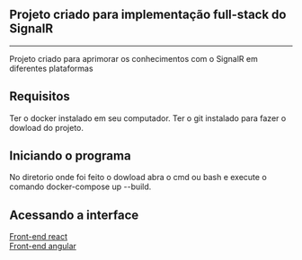 ## Projeto criado para implementação full-stack do SignalR
----------------------------------------------------------
Projeto criado para aprimorar os conhecimentos com o SignalR em diferentes plataformas

## Requisitos 
Ter o docker instalado em seu computador.
Ter o git instalado para fazer o dowload do projeto.

## Iniciando o programa
No diretorio onde foi feito o dowload abra o cmd ou bash e execute o comando docker-compose up --build.

## Acessando a interface
[Front-end react](http://localhost:3000) </br>
[Front-end angular](http://localhost:4200)